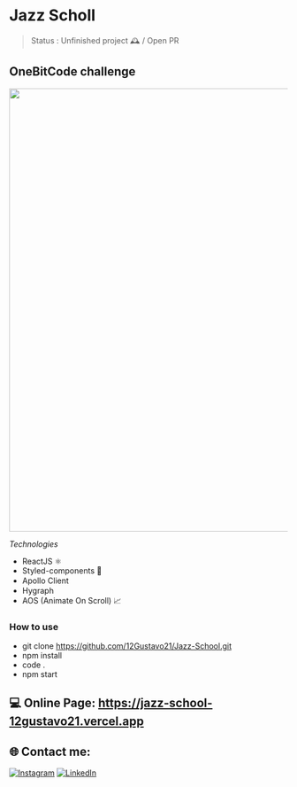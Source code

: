 # Jazz Scholl

> Status : Unfinished project 🕰️ / Open PR

## OneBitCode challenge

<img width ='800px' src ='./src/assets/gifs/Recording.gif' />

_Technologies_

- ReactJS ⚛️
- Styled-components 💅
- Apollo Client <img width ='15px' src ='https://www.apollographql.com/favicon.ico' />
- Hygraph <img width ='15px' src ='https://app.hygraph.com/icon-700-r-48.png' />
- AOS (Animate On Scroll) 📈

### How to use

- git clone https://github.com/12Gustavo21/Jazz-School.git
- npm install
- code .
- npm start

## 💻 Online Page: https://jazz-school-12gustavo21.vercel.app

## 🌐 Contact me:

[![Instagram](https://img.shields.io/badge/Instagram-%23E4405F.svg?logo=Instagram&logoColor=white)](https://instagram.com/gualmda) [![LinkedIn](https://img.shields.io/badge/LinkedIn-%230077B5.svg?logo=linkedin&logoColor=white)](https://www.linkedin.com/in/12gustavo21)
